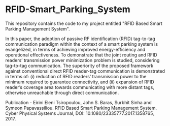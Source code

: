 # RFID-Smart_Parking_System
This repository contains the code to my project entitled "RFID Based Smart Parking Management System".

In this paper, the adoption of passive RF identification (RFID) tag-to-tag communication paradigm within the context of a smart parking system is evangelized, in terms of achieving improved energy-efficiency and operational effectiveness. To demonstrate that the joint routing and RFID readers’ transmission power minimization problem is studied, considering tag-to-tag communication. The superiority of the proposed framework against conventional direct RFID reader-tag communication is demonstrated in terms of: 
(i) reduction of RFID readers’ transmission power to the minimum required to guarantee connectivity, and 
(ii) expansion of RFID reader’s coverage area towards communicating with more distant tags, otherwise unreachable through direct communication.


Publication - Eirini Eleni Tsiropoulou, John S. Baras, Surbhit Sinha and Symeon Papavassiliou. RFID Based Smart Parking Management System. Cyber Physical Systems Journal, DOI: 10.1080/23335777.2017.1358765, 2017.
